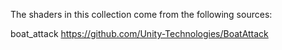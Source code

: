 The shaders in this collection come from the following sources:

boat_attack
https://github.com/Unity-Technologies/BoatAttack
